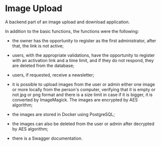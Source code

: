 # Image Upload
A backend part of an image upload and download application.

In addition to the basic functions, the functions were the following:

- the owner has the opportunity to register as the first administrator, after that, the link is not active;

- users, with the appropriate validations, have the opportunity to register with an activation link and a time limit, and if they do not respond, they are deleted from the database;

- users, if requested, receive a newsletter;

- it is possible to upload images from the user or admin either one image or more locally from the person's computer, verifying that it is empty or not jpg or png format and there is a size limit in case if it is bigger, it is converted by ImageMagick. The images are encrypted by AES algorithm;

- the images are stored in Docker using PostgreSQL;

- the images can also be deleted from the user or admin after decrypted by AES algorithm;

- there is a Swagger documentation.


